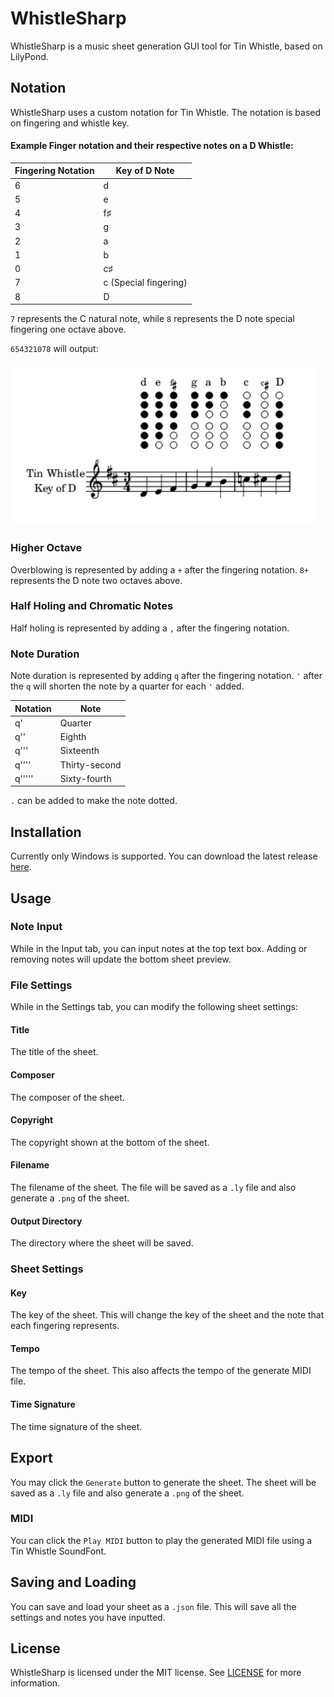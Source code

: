 # WhistleSharp

WhistleSharp is a music sheet generation GUI tool for Tin Whistle, based on LilyPond.

## Notation

WhistleSharp uses a custom notation for Tin Whistle. The notation is based on fingering and whistle key.

#### Example Finger notation and their respective notes on a D Whistle:

| Fingering Notation | Key of D Note        |
|--------------------|----------------------|
| 6                  | d                    |
| 5                  | e                    |
| 4                  | f♯                   |
| 3                  | g                    |
| 2                  | a                    |
| 1                  | b                    |
| 0                  | c♯                   |
| 7                  | c (Special fingering)|
| 8                  | D                    |

`7` represents the C natural note, while `8` represents the D note special fingering one octave above.

`654321078` will output:

![this](/Resources/Screeshots/s_scale.png)

### Higher Octave

Overblowing is represented by adding a `+` after the fingering notation. `8+` represents the D note two octaves above.

### Half Holing and Chromatic Notes

Half holing is represented by adding a `,` after the fingering notation.

### Note Duration

Note duration is represented by adding `q` after the fingering notation. `'` after the `q` will shorten the note by a quarter for each `'` added.

| Notation | Note          |
|----------|---------------|
| q'       | Quarter       |
| q''      | Eighth        |
| q'''     | Sixteenth     |
| q''''    | Thirty-second |
| q'''''   | Sixty-fourth  |

`.` can be added to make the note dotted.
## Installation

Currently only Windows is supported. You can download the latest release [here](https://github.com/Saismirk/WhistleSharp/releases).

## Usage

### Note Input

While in the Input tab, you can input notes at the top text box. Adding or removing notes will update the bottom sheet preview.

### File Settings

While in the Settings tab, you can modify the following sheet settings:

#### Title

The title of the sheet.

#### Composer

The composer of the sheet.

#### Copyright

The copyright shown at the bottom of the sheet.

#### Filename

The filename of the sheet. The file will be saved as a `.ly` file and also generate a `.png` of the sheet.


#### Output Directory

The directory where the sheet will be saved.

### Sheet Settings

#### Key

The key of the sheet. This will change the key of the sheet and the note that each fingering represents.

#### Tempo

The tempo of the sheet. This also affects the tempo of the generate MIDI file.

#### Time Signature

The time signature of the sheet.

## Export

You may click the `Generate` button to generate the sheet. The sheet will be saved as a `.ly` file and also generate a `.png` of the sheet.

### MIDI

You can click the `Play MIDI` button to play the generated MIDI file using a Tin Whistle SoundFont.

## Saving and Loading

You can save and load your sheet as a `.json` file. This will save all the settings and notes you have inputted.

## License

WhistleSharp is licensed under the MIT license. See [LICENSE](LICENSE) for more information.

